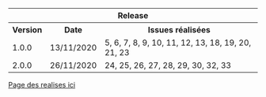 <table>
    <thead>
        <tr>
            <th colspan="3">Release</th>
        </tr>
    </thead>
    <tbody>
        <tr>
            <th>Version</th>
            <th>Date</th>
            <th>Issues réalisées</th>
        </tr>
        <tr>
            <td>1.0.0</td>
            <td>13/11/2020</td>
            <td>5, 6, 7, 8, 9, 10, 11, 12, 13, 18, 19, 20, 21, 23</td>
        </tr>
            <tr>
            <td>2.0.0</td>
            <td>26/11/2020</td>
            <td>24, 25, 26, 27, 28, 29, 30, 32, 33</td>
        </tr>
    </tbody>
</table>

<a href="https://ndeguillaume.github.io">Page des realises ici</a>